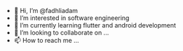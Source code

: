 - 👋 Hi, I’m @fadhliadam
- 👀 I’m interested in software engineering
- 🌱 I’m currently learning flutter and android development
- 💞️ I’m looking to collaborate on ...
- 📫 How to reach me ...

<!---
fadhliadam/fadhliadam is a ✨ special ✨ repository because its `README.md` (this file) appears on your GitHub profile.
You can click the Preview link to take a look at your changes.
--->
